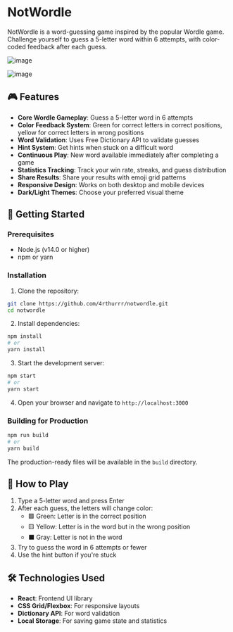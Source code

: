 # NotWordle

NotWordle is a word-guessing game inspired by the popular Wordle game. Challenge yourself to guess a 5-letter word within 6 attempts, with color-coded feedback after each guess.

![image](https://github.com/user-attachments/assets/9b064f95-0470-4ad7-8268-ecb06f4c1eca)

![image](https://github.com/user-attachments/assets/50340524-a113-4002-910e-ab925ddb51f6)


## 🎮 Features

- **Core Wordle Gameplay**: Guess a 5-letter word in 6 attempts
- **Color Feedback System**: Green for correct letters in correct positions, yellow for correct letters in wrong positions
- **Word Validation**: Uses Free Dictionary API to validate guesses
- **Hint System**: Get hints when stuck on a difficult word
- **Continuous Play**: New word available immediately after completing a game
- **Statistics Tracking**: Track your win rate, streaks, and guess distribution
- **Share Results**: Share your results with emoji grid patterns
- **Responsive Design**: Works on both desktop and mobile devices
- **Dark/Light Themes**: Choose your preferred visual theme

## 🚀 Getting Started

### Prerequisites

- Node.js (v14.0 or higher)
- npm or yarn

### Installation

1. Clone the repository:
```bash
git clone https://github.com/4rthurrr/notwordle.git
cd notwordle
```

2. Install dependencies:
```bash
npm install
# or
yarn install
```

3. Start the development server:
```bash
npm start
# or
yarn start
```

4. Open your browser and navigate to `http://localhost:3000`

### Building for Production

```bash
npm run build
# or
yarn build
```

The production-ready files will be available in the `build` directory.

## 🎯 How to Play

1. Type a 5-letter word and press Enter
2. After each guess, the letters will change color:
   - 🟩 Green: Letter is in the correct position
   - 🟨 Yellow: Letter is in the word but in the wrong position
   - ⬛ Gray: Letter is not in the word
3. Try to guess the word in 6 attempts or fewer
4. Use the hint button if you're stuck

## 🛠️ Technologies Used

- **React**: Frontend UI library
- **CSS Grid/Flexbox**: For responsive layouts
- **Dictionary API**: For word validation
- **Local Storage**: For saving game state and statistics
